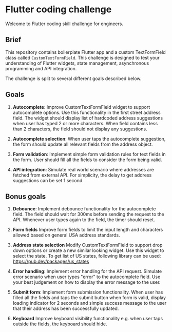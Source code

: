 # Flutter coding challenge

Welcome to Flutter coding skill challenge for engineers.

## Brief

This repository contains boilerplate Flutter app and a custom TextFormField class
called `CustomTextFormField`. This challenge is designed to test your 
understanding of Flutter widgets, state management, asynchronous programming and API integration.

The challenge is split to several different goals described below.

## Goals

1. **Autocomplete**: Improve CustomTextFormField widget to support autocomplete options. 
   Use this functionality in the first street address field. The widget should display
   list of hardcoded address suggestions when user has typed 2 or more characters.
   When field contains less than 2 characters, the field should not display any suggestions.

2. **Autocomplete selection**: When user taps the autocomplete suggestion, the form should
   update all relevant fields from the address object.

3. **Form validation**: Implement simple form validation rules for text fields in the form.
   User should fill all the fields to consider the form being valid.

4. **API integration**: Simulate real world scenario where addresses are fetched from
   external API. For simplicity, the delay to get address suggestions can be set 1 second.

## Bonus goals

1. **Debounce**: Implement debounce functionality for the autocomplete field. The field
   should wait for 300ms before sending the request to the API. Whenever user types again
   to the field, the timer should reset.

2. **Form fields** Improve form fields to limit the input length and characters allowed
   based on general USA address standards.

3. **Address state selection** Modify CustomTextFormField to support drop down options or
   create a new similar looking widget. Use this widget to select the state. To get list of
   US states, following library can be used: https://pub.dev/packages/us_states

4. **Error handling**: Implement error handling for the API request. Simulate error
   scenario when user types "error" to the autocomplete field. Use your best judgement on
   how to display the error message to the user.

5. **Submit form**: Implement form submission functionality. When user has filled all the
   fields and taps the submit button when form is valid, display loading indicator for 2 seconds
   and simple success message to the user that their address has been successfully updated.

6. **Keyboard** Improve keyboard visibility functionality e.g. when user taps outside the fields, 
   the keyboard should hide.